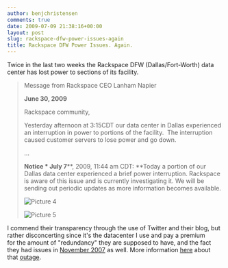 ```yaml
---
author: benjchristensen
comments: true
date: 2009-07-09 21:38:16+00:00
layout: post
slug: rackspace-dfw-power-issues-again
title: Rackspace DFW Power Issues. Again.
---
```


Twice in the last two weeks the Rackspace DFW (Dallas/Fort-Worth) data center has lost power to sections of its facility.


<blockquote>Message from Rackspace CEO Lanham Napier

**June 30, 2009**

Rackspace community,

Yesterday afternoon at 3:15CDT our data center in Dallas experienced an interruption in power to portions of the facility.  The interruption caused customer servers to lose power and go down.

...

**Notice * July 7****, 2009, 11:44 am CDT: **Today a portion of our Dallas data center experienced a brief power interruption. Rackspace is aware of this issue and is currently investigating it. We will be sending out periodic updates as more information becomes available.

![Picture 4](http://benjchristensen.files.wordpress.com/2009/07/picture-4.png)

![Picture 5](http://benjchristensen.files.wordpress.com/2009/07/picture-5.png)</blockquote>


I commend their transparency through the use of Twitter and their blog, but rather disconcerting since it's the datacenter I use and pay a premium for the amount of "redundancy" they are supposed to have, and the fact they had issues in [November 2007](http://www.datacenterknowledge.com/archives/2007/11/13/additional-details-on-rackspace-outages/) as well. More information [here](http://laughingsquid.wordpress.com/2007/11/12/massive-power-outage-at-rackspace-dallas-data-center/) about that [outage](http://valleywag.gawker.com/321909/rackspace-outage-was-third-in-two-days).

